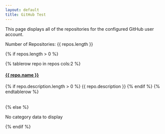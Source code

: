 ```yaml
---
layout: default
title: GitHub Test
---
```


This page displays all of the repositories for the configured GitHub user account.

Number of Repositories: {{ repos.length }}

{% if repos.length > 0 %}
  <table>
    {% tablerow repo in repos cols:2 %}
       <h4><a href="{{ repo.html_url }}" target="_blank">{{ repo.name }}</a></h4>
        {% if repo.description.length > 0 %}
          {{ repo.description }}
        {% endif %}
    {% endtablerow %}
  </table>  
{% else %}
    <p>No category data to display</p>
{% endif %}  